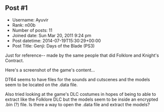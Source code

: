 ## Post #1
- Username: Ayuvir
- Rank: n00b
- Number of posts: 11
- Joined date: Sun Mar 20, 2011 9:24 pm
- Post datetime: 2014-07-19T15:30:29+00:00
- Post Title: Genji: Days of the Blade (PS3)

Just for reference-- made by the same people that did Folklore and Knight's Contract.

Here's a screenshot of the game's content...

DT64 seems to have files for the sounds and cutscenes and the models seem to be located on the .data file.

Also tried looking at the game's DLC costumes in hopes of being to able to extract like the Folklore DLC but the models seem to be inside an encrypted .bin (?) file.
Is there a way to open the .data file and extract the models?
